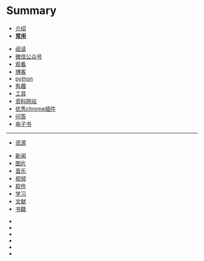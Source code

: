 # Summary
* [介绍](README.md)
* [**常用**]()
 - [阅读](阅读.md)
 - [微信公众号](wxgzh.md)
 - [观看](观看.md)
 - [博客](博客.md)
 - [python](python.md)
 - [有趣](有趣.md)
 - [工具](工具.md)
 - [资料网站](资料网站.md)
 - [优秀chrome插件](优秀chrome插件.md)
 - [问答](问答.md)
 - [电子书](电子书.md)
---
* [资源]()
 - [新闻](news.md)
 - [图片](图片.md)
 - [音乐](音乐.md)
 - [视频](视频.md)
 - [软件](软件.md)
 - [学习](学习.md)
 - [文献](文献.md)
 - [书籍](books.md)
* []()
* []()
* []()
* []()
* []()
* []()